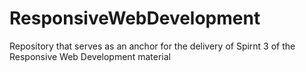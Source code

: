 # ResponsiveWebDevelopment
Repository that serves as an anchor for the delivery of Spirnt 3 of the Responsive Web Development material

